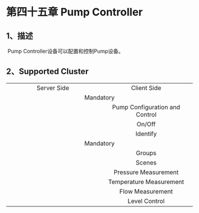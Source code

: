# 第四十五章 Pump Controller

## 1、描述

​	 Pump Controller设备可以配置和控制Pump设备。

## 2、Supported Cluster
<table>
   <tr align="center">
   	<td style="width:50%;">Server Side</td>
    <td style="width:50%;">Client Side</td>
   </tr>
   <tr align="center">
   	<td colspan="2">Mandatory</td>
   </tr>
   <tr align="center">
    <td></td>
    <td>Pump Configuration and Control</td>
   </tr>
   <tr align="center">
    <td></td>
    <td>On/Off</td>
   </tr>
   <tr align="center">
    <td></td>
    <td>Identify</td>
   </tr>
   <tr align="center">
   	<td colspan="2">Mandatory</td>
   </tr>
   <tr align="center">
    <td></td>
    <td>Groups</td>
   </tr>
   <tr align="center">
    <td></td>
    <td>Scenes</td>
   </tr>
   <tr align="center">
    <td></td>
    <td>Pressure Measurement</td>
   </tr>
   <tr align="center">
    <td></td>
    <td>Temperature Measurement</td>
   </tr>
   <tr align="center">
    <td></td>
    <td>Flow Measurement</td>
   </tr>
   <tr align="center">
    <td></td>
    <td>Level Control</td>
   </tr>
</table>

